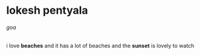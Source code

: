 # lokesh pentyala
###### goa 
i love **beaches** and it has a lot of beaches and the **sunset** is lovely to watch
